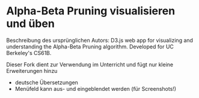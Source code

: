 Alpha-Beta Pruning visualisieren und üben
=========================================

Beschreibung des ursprünglichen Autors:
D3.js web app for visualizing and understanding the Alpha-Beta Pruning
algorithm.  Developed for UC Berkeley's CS61B.

Dieser Fork dient zur Verwendung im Unterricht und fügt nur kleine Erweiterungen hinzu
* deutsche Übersetzungen
* Menüfeld kann aus- und eingeblendet werden (für Screenshots!)
